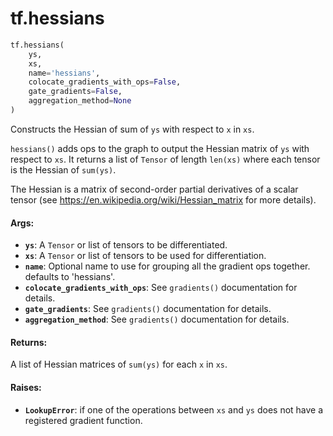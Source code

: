 <div itemscope itemtype="http://developers.google.com/ReferenceObject">
<meta itemprop="name" content="tf.hessians" />
<meta itemprop="path" content="Stable" />
</div>

# tf.hessians

``` python
tf.hessians(
    ys,
    xs,
    name='hessians',
    colocate_gradients_with_ops=False,
    gate_gradients=False,
    aggregation_method=None
)
```

Constructs the Hessian of sum of `ys` with respect to `x` in `xs`.

`hessians()` adds ops to the graph to output the Hessian matrix of `ys`
with respect to `xs`.  It returns a list of `Tensor` of length `len(xs)`
where each tensor is the Hessian of `sum(ys)`.

The Hessian is a matrix of second-order partial derivatives of a scalar
tensor (see https://en.wikipedia.org/wiki/Hessian_matrix for more details).

#### Args:

* <b>`ys`</b>: A `Tensor` or list of tensors to be differentiated.
* <b>`xs`</b>: A `Tensor` or list of tensors to be used for differentiation.
* <b>`name`</b>: Optional name to use for grouping all the gradient ops together.
    defaults to 'hessians'.
* <b>`colocate_gradients_with_ops`</b>: See `gradients()` documentation for details.
* <b>`gate_gradients`</b>: See `gradients()` documentation for details.
* <b>`aggregation_method`</b>: See `gradients()` documentation for details.


#### Returns:

A list of Hessian matrices of `sum(ys)` for each `x` in `xs`.


#### Raises:

* <b>`LookupError`</b>: if one of the operations between `xs` and `ys` does not
    have a registered gradient function.